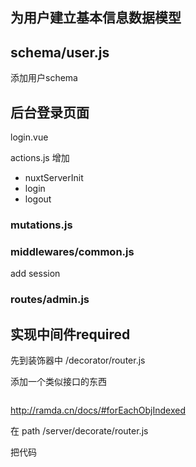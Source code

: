 ## 为用户建立基本信息数据模型

## schema/user.js

添加用户schema

## 后台登录页面


login.vue


actions.js
增加 
- nuxtServerInit
- login
- logout


### mutations.js

### middlewares/common.js

add session

### routes/admin.js


## 实现中间件required



先到装饰器中
/decorator/router.js

添加一个类似接口的东西
```js


```
http://ramda.cn/docs/#forEachObjIndexed

在
path /server/decorate/router.js


把代码
